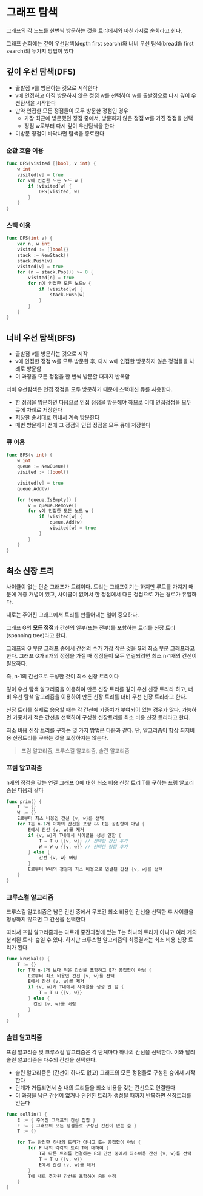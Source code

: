 # 그래프 탐색

그래프의 각 노드를 한번씩 방문하는 것을 트리에서와 마찬가지로 순회라고 한다.

그래프 순회에는 깊이 우선탐색(depth first search)와 너비 우선 탐색(breadth first search)의 두가지 방법이 있다

## 깊이 우선 탐색(DFS)

- 출발점 v를 방문하는 것으로 시작한다
- v에 인접하고 아직 방문하지 않은 정점 w를 선택하여 w를 출발점으로 다시 깊이 우선탐색을 시작한다
- 만약 인접한 모든 정점들이 모두 방문한 정점인 경우
  - 가장 최근에 방문했던 정점 중에서, 방문하지 않은 정점 w를 가진 정점을 선택
  - 정점 w로부터 다시 깊이 우선탐색을 한다
- 미방문 정점이 바닥나면 탐색을 종료한다

### 순환 호출 이용

```go
func DFS(visited []bool, v int) {
    w int
    visited[v] = true
    for v에 인접한 모든 노드 w {
        if !visited[w] {
            DFS(visited, w)
        }
    }
}
```

### 스택 이용

```go
func DFS(int v) {
    var n, w int
    visited := []bool{}
    stack := NewStack()
    stack.Push(v)
    visited[v] = true
    for (n = stack.Pop()) >= 0 {
        visited[n] = true
        for n에 인접한 모든 노드w {
            if !visited[w] {
                stack.Push(w)
            }
        }
    }
}
```

## 너비 우선 탐색(BFS)

- 출발점 v를 방문하는 것으로 시작
- v에 인접한 정점 w를 모두 방문한 후, 다시 w에 인접한 방문하지 않은 정점들을 차례로 방문함
- 이 과정을 모든 정점을 한 번씩 방문할 때까지 반복함

너비 우선탐색은 인접 정점을 모두 방문하기 때문에 스택대신 큐를 사용한다.

- 한 정점을 방문하면 다음으로 인접 정점을 방문해야 하므로 이때 인접정점을 모두 큐에 차례로 저장한다
- 저장한 순서대로 꺼내서 계속 방문한다
- 매번 방문하기 전에 그 정점의 인접 정점을 모두 큐에 저장한다

### 큐 이용

```go
func BFS(v int) {
    w int
    queue := NewQueue()
    visited := []bool{}

    visited[v] = true
    queue.Add(v)

    for !queue.IsEmpty() {
        v = queue.Remove()
        for v에 인접한 모든 노드 w {
            if !visited[w] {
                queue.Add(w)
                visited[w] = true
            }
        }
    }
}
```

## 최소 신장 트리

사이클이 없는 단순 그래프가 트리이다.
트리는 그래프이기는 하지만 루트를 가지기 때문에 계층 개념이 있고,
사이클이 없어서 한 정점에서 다른 정점으로 가는 경로가 유일하다.

때로는 주어진 그래프에서 트리를 만들어내는 일이 중요하다.

그래프 G의 **모든 정점**과 간선의 일부(또는 전부)를 포함하는 트리를 신장 트리(spanning tree)라고 한다.

그래프의 G 부분 그래프 중에서 간선의 수가 가장 작은 것을 G의 최소 부분 그래프라고 한다.
그래프 G가 n개의 정점을 가질 때 정점들이 모두 연결되려면 최소 n-1개의 간선이 필요하다.

즉, n-1의 간선으로 구성한 것이 최소 신장 트리이다

깊이 우선 탐색 알고리즘을 이용하여 만든 신장 트리를 깊이 우선 신장 트리라 하고,
너비 우선 탐색 알고리즘을 이용하여 만든 신장 트리를 너비 우선 신장 트리라고 한다.

신장 트리를 실제로 응용할 때는 각 간선에 가중치가 부여되어 있는 경우가 많다.
가능하면 가중치가 적은 간선을 선택하여 구성한 신장트리를 최소 비용 신장 트리라고 한다.

최소 비용 신장 트리를 구하는 몇 가지 방법은 다음과 같다.
단, 알고리즘이 항상 최저비용 신장트리를 구하는 것을 보장하지는 않는다.

> 프림 알고리즘, 크루스컬 알고리즘, 솔린 알고리즘

### 프림 알고리즘

n개의 정점을 갖는 연결 그래프 G에 대한 최소 비용 신장 트리 T를 구하는 프림 알고리즘은 다음과 같다

```go
func prim() {
    T := {}
    W := {}
    E로부터 최소 비용인 간선 {v, w}를 선택
    for T는 n-1개 이하의 간선을 포함 && E는 공집합이 아님 {
        E에서 간선 {v, w}를 제거
        if {v, w}가 T내에서 사이클을 생성 안함 {
            T = T ∪ {{v, w}} // 선택한 간선 추가
            W = W ∪ {{v, w}} // 선택한 정점 추가
        } else {
            간선 {v, w} 버림
        }
        E로부터 W내의 정점과 최소 비용으로 연결된 간선 {v, w}를 선택
    }
}
```

### 크루스컬 알고리즘

크루스컬 알고리즘은 남은 간선 중에서 무조건 최소 비용인 간선을 선택한 후 사이클을 형성하지 않으면 그 간선을 선택한다

따라서 프림 알고리즘과는 다르게 중간과정에 있는 T는 하나의 트리가 아니고 여러 개의 분리된 트리: 숲일 수 있다.
하지만 크루스컬 알고리즘의 최종결과는 최소 비용 신장 트리가 된다.

```go
func kruskal() {
    T := {}
    for T가 n-1개 보다 적은 간선을 포함하고 E가 공집합이 아님 {
        E로부터 최소 비용인 간선 {v, w}를 선택
        E에서 간선 {v, w}를 제거
        if {v, w}가 T내에서 사이클을 생성 안 함 {
            T = T ∪ {{v, w}}
        } else {
          간선 {v, w}를 버림
        }
    }
}
```

### 솔린 알고리즘

프림 알고리즘 및 크루스컬 알고리즘은 각 단계마다 하나의 간선을 선택한다.
이와 달리 솔린 알고리즘은 다수의 간선을 선택한다.

- 솔린 알고리즘은 (간선이 하나도 없고) 그래프의 모든 정점들로 구성된 숲에서 시작한다
- 단계가 거듭되면서 숲 내의 트리들을 최소 비용을 갖는 간선으로 연결한다
- 이 과정을 남은 간선이 없거나 완전한 트리가 생성될 때까지 반복하면 신장트리를 얻는다

```go
func sollin() {
    E := { 주어진 그래프의 간선 집합 }
    F := { 그래프의 모든 정점들로 구성된 간선이 없는 숲 }
    T := {}

    for T는 완전한 하나의 트리가 아니고 E는 공집합이 아님 {
        for F 내의 각각의 트리 T에 대하여 {
            T와 다른 트리를 연결하는 E의 간선 중에서 최소비용 간선 {v, w}를 선택
            T = T ∪ {{v, w}}
            E에서 간선 {v, w}를 제거
        }
        T에 새로 추가된 간선을 포함하여 F를 수정
    }
}
```
